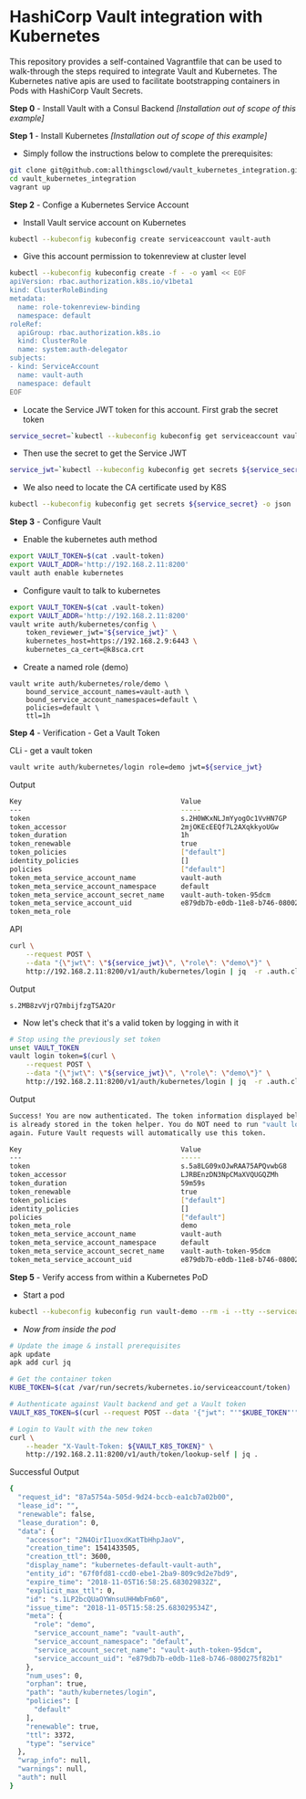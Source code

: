# HashiCorp Vault integration with Kubernetes

This repository provides a self-contained Vagrantfile that can be used to walk-through the steps required to integrate Vault and Kubernetes. The Kubernetes native apis are used to facilitate bootstrapping containers in Pods with HashiCorp Vault Secrets.

__Step 0__ - Install Vault with a Consul Backend _[Installation out of scope of this example]_

__Step 1__ - Install Kubernetes _[Installation out of scope of this example]_

- Simply follow the instructions below to complete the prerequisites:

``` bash
git clone git@github.com:allthingsclowd/vault_kubernetes_integration.git
cd vault_kubernetes_integration
vagrant up
```

__Step 2__ - Confige a Kubernetes Service Account

- Install Vault service account on Kubernetes
``` bash
kubectl --kubeconfig kubeconfig create serviceaccount vault-auth
```

- Give this account permission to tokenreview at cluster level
``` bash
kubectl --kubeconfig kubeconfig create -f - -o yaml << EOF
apiVersion: rbac.authorization.k8s.io/v1beta1
kind: ClusterRoleBinding
metadata:
  name: role-tokenreview-binding
  namespace: default
roleRef:
  apiGroup: rbac.authorization.k8s.io
  kind: ClusterRole
  name: system:auth-delegator
subjects:
- kind: ServiceAccount
  name: vault-auth
  namespace: default
EOF
```

- Locate the Service JWT token for this account. First grab the secret token
``` bash
service_secret=`kubectl --kubeconfig kubeconfig get serviceaccount vault-auth -o json | jq -Mr '.secrets[].name'`
```

- Then use the secret to get the Service JWT
``` bash
service_jwt=`kubectl --kubeconfig kubeconfig get secrets ${service_secret} -o json | jq -Mr '.data.token' | base64 -D`
```

- We also need to locate the CA certificate used by K8S
``` bash
kubectl --kubeconfig kubeconfig get secrets ${service_secret} -o json | jq -Mr '.data["ca.crt"]' | base64 -D > k8sca.crt
```

__Step 3__ - Configure Vault

- Enable the kubernetes auth method
``` bash
export VAULT_TOKEN=$(cat .vault-token)
export VAULT_ADDR='http://192.168.2.11:8200'
vault auth enable kubernetes
```

- Configure vault to talk to kubernetes
``` bash
export VAULT_TOKEN=$(cat .vault-token)
export VAULT_ADDR='http://192.168.2.11:8200'
vault write auth/kubernetes/config \
    token_reviewer_jwt="${service_jwt}" \
    kubernetes_host=https://192.168.2.9:6443 \
    kubernetes_ca_cert=@k8sca.crt

```

- Create a named role (demo)
```
vault write auth/kubernetes/role/demo \
    bound_service_account_names=vault-auth \
    bound_service_account_namespaces=default \
    policies=default \
    ttl=1h
```

__Step 4__ - Verification - Get a Vault Token

CLi - get a vault token
``` bash
vault write auth/kubernetes/login role=demo jwt=${service_jwt}
```

Output
``` bash
Key                                       Value
---                                       -----
token                                     s.2H0WKxNLJmYyogOc1VvHN7GP
token_accessor                            2mjOKEcEEQf7L2AXqkkyoUGw
token_duration                            1h
token_renewable                           true
token_policies                            ["default"]
identity_policies                         []
policies                                  ["default"]
token_meta_service_account_name           vault-auth
token_meta_service_account_namespace      default
token_meta_service_account_secret_name    vault-auth-token-95dcm
token_meta_service_account_uid            e879db7b-e0db-11e8-b746-0800275f82b1
token_meta_role
```

API
``` bash
curl \
    --request POST \
    --data "{\"jwt\": \"${service_jwt}\", \"role\": \"demo\"}" \
    http://192.168.2.11:8200/v1/auth/kubernetes/login | jq  -r .auth.client_token
```

Output
```
s.2MB8zvVjrQ7mbijfzgTSA2Or
```

- Now let's check that it's a valid token by logging in with it
``` bash 
# Stop using the previously set token 
unset VAULT_TOKEN
vault login token=$(curl \
    --request POST \
    --data "{\"jwt\": \"${service_jwt}\", \"role\": \"demo\"}" \
    http://192.168.2.11:8200/v1/auth/kubernetes/login | jq  -r .auth.client_token)
```

Output
``` bash
Success! You are now authenticated. The token information displayed below
is already stored in the token helper. You do NOT need to run "vault login"
again. Future Vault requests will automatically use this token.

Key                                       Value
---                                       -----
token                                     s.5a8LG09xOJwRAA75APQvwbG8
token_accessor                            LJRBEnzDN3NpCMaXVQUGQZMh
token_duration                            59m59s
token_renewable                           true
token_policies                            ["default"]
identity_policies                         []
policies                                  ["default"]
token_meta_role                           demo
token_meta_service_account_name           vault-auth
token_meta_service_account_namespace      default
token_meta_service_account_secret_name    vault-auth-token-95dcm
token_meta_service_account_uid            e879db7b-e0db-11e8-b746-0800275f82b1
```

__Step 5__ - Verify access from within a Kubernetes PoD

- Start a pod
``` bash
kubectl --kubeconfig kubeconfig run vault-demo --rm -i --tty --serviceaccount=vault-auth --image alpine
```

- _Now from inside the pod_
``` bash
# Update the image & install prerequisites
apk update
apk add curl jq

# Get the container token
KUBE_TOKEN=$(cat /var/run/secrets/kubernetes.io/serviceaccount/token)

# Authenticate against Vault backend and get a Vault token
VAULT_K8S_TOKEN=$(curl --request POST --data '{"jwt": "'"$KUBE_TOKEN"'", "role": "demo"}' http://192.168.2.11:8200/v1/auth/kubernetes/login | jq -r .auth.client_token)

# Login to Vault with the new token
curl \
    --header "X-Vault-Token: ${VAULT_K8S_TOKEN}" \
    http://192.168.2.11:8200/v1/auth/token/lookup-self | jq .
```

Successful Output
``` bash
{
  "request_id": "87a5754a-505d-9d24-bccb-ea1cb7a02b00",
  "lease_id": "",
  "renewable": false,
  "lease_duration": 0,
  "data": {
    "accessor": "2N4OirI1uoxdKatTbHhpJaoV",
    "creation_time": 1541433505,
    "creation_ttl": 3600,
    "display_name": "kubernetes-default-vault-auth",
    "entity_id": "67f0fd81-ccd0-ebe1-2ba9-809c9d2e7bd9",
    "expire_time": "2018-11-05T16:58:25.683029832Z",
    "explicit_max_ttl": 0,
    "id": "s.1LP2bcQUaOYWnsuUHHWbFm60",
    "issue_time": "2018-11-05T15:58:25.683029534Z",
    "meta": {
      "role": "demo",
      "service_account_name": "vault-auth",
      "service_account_namespace": "default",
      "service_account_secret_name": "vault-auth-token-95dcm",
      "service_account_uid": "e879db7b-e0db-11e8-b746-0800275f82b1"
    },
    "num_uses": 0,
    "orphan": true,
    "path": "auth/kubernetes/login",
    "policies": [
      "default"
    ],
    "renewable": true,
    "ttl": 3372,
    "type": "service"
  },
  "wrap_info": null,
  "warnings": null,
  "auth": null
}
```
